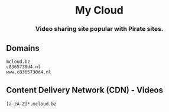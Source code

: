 <h1 align="center">My Cloud</h1>
<h3 align="center">Video sharing site popular with Pirate sites.</h3>

## Domains

```
mcloud.bz
c8365730d4.nl
www.c8365730d4.nl
```

## Content Delivery Network (CDN) - Videos

```
[a-zA-Z]*.mcloud.bz
```
